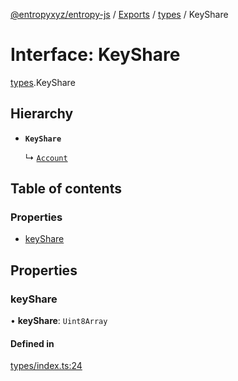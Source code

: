 [@entropyxyz/entropy-js](../README.md) / [Exports](../modules.md) / [types](../modules/types.md) / KeyShare

# Interface: KeyShare

[types](../modules/types.md).KeyShare

## Hierarchy

- **`KeyShare`**

  ↳ [`Account`](types.Account.md)

## Table of contents

### Properties

- [keyShare](types.KeyShare.md#keyshare)

## Properties

### keyShare

• **keyShare**: `Uint8Array`

#### Defined in

[types/index.ts:24](https://github.com/entropyxyz/entropy-js/blob/7732646/src/types/index.ts#L24)
